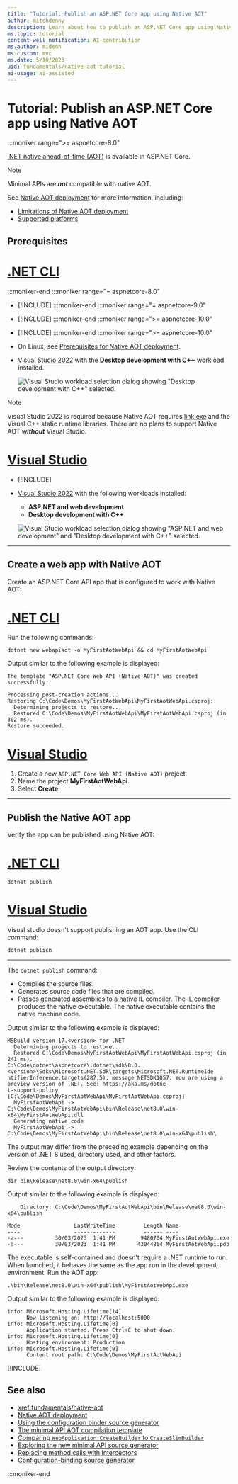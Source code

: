 ```yaml
---
title: "Tutorial: Publish an ASP.NET Core app using Native AOT"
author: mitchdenny
description: Learn about how to publish an ASP.NET Core app using Native AOT.
ms.topic: tutorial
content_well_notification: AI-contribution
ms.author: midenn
ms.custom: mvc
ms.date: 5/10/2023
uid: fundamentals/native-aot-tutorial
ai-usage: ai-assisted
---
```

# Tutorial: Publish an ASP.NET Core app using Native AOT

:::moniker range=">= aspnetcore-8.0"

<!-- UPDATE 9.0 Activate after release and INCLUDE is updated

[!INCLUDE[](~/includes/not-latest-version.md)]

-->

[.NET native ahead-of-time (AOT)](/dotnet/core/deploying/native-aot/) is available in ASP.NET Core.

> [!NOTE]
> Minimal APIs are ***not*** compatible with native AOT.

See [Native AOT deployment](/dotnet/core/deploying/native-aot/) for more information, including:

* [Limitations of Native AOT deployment](/dotnet/core/deploying/native-aot/)
* [Supported platforms](/dotnet/core/deploying/native-aot/)

## Prerequisites

# [.NET CLI](#tab/net-cli)
<!-- explicitly specify SDK version or we could just list
https://dotnet.microsoft.com//download and tell them to install the version they're targeting -->

:::moniker-end
:::moniker range="= aspnetcore-8.0"
* [!INCLUDE[](~/includes/8.0-SDK.md)]
:::moniker-end
:::moniker range="= aspnetcore-9.0"
* [!INCLUDE[](~/includes/9.0-SDK.md)]
:::moniker-end
:::moniker range=">= aspnetcore-10.0"
* [!INCLUDE[](~/includes/10.0-SDK.md)]
:::moniker-end
:::moniker range=">= aspnetcore-10.0"

* On Linux, see [Prerequisites for Native AOT deployment](/dotnet/core/deploying/native-aot/?tabs=net8plus#prerequisites-for-native-aot-deployment).
* [Visual Studio 2022](https://visualstudio.microsoft.com/downloads/) with the **Desktop development with C++** workload installed.

  ![Visual Studio workload selection dialog showing "Desktop development with C++" selected.](~/fundamentals/aot/_static/cpponly.png)

> [!NOTE]
> Visual Studio 2022 is required because Native AOT requires [link.exe](/cpp/build/reference/linker-options) and the Visual C++ static runtime libraries. There are no plans to support Native AOT ***without*** Visual Studio.

# [Visual Studio](#tab/visual-studio)

* [!INCLUDE[](~/includes/9.0-SDK.md)]

* [Visual Studio 2022](https://visualstudio.microsoft.com/downloads/) with the following workloads installed:
  * **ASP.NET and web development**
  * **Desktop development with C++**

  ![Visual Studio workload selection dialog showing "ASP.NET and web development" and "Desktop development with C++" selected.](~/fundamentals/aot/_static/ddcpp.png)

---

## Create a web app with Native AOT

Create an ASP.NET Core API app that is configured to work with Native AOT:

# [.NET CLI](#tab/net-cli) 

Run the following commands:

```dotnetcli
dotnet new webapiaot -o MyFirstAotWebApi && cd MyFirstAotWebApi
```

Output similar to the following example is displayed:

```output
The template "ASP.NET Core Web API (Native AOT)" was created successfully.

Processing post-creation actions...
Restoring C:\Code\Demos\MyFirstAotWebApi\MyFirstAotWebApi.csproj:
  Determining projects to restore...
  Restored C:\Code\Demos\MyFirstAotWebApi\MyFirstAotWebApi.csproj (in 302 ms).
Restore succeeded.
```

# [Visual Studio](#tab/visual-studio)

1. Create a new `ASP.NET Core Web API (Native AOT)` project.
1. Name the project **MyFirstAotWebApi**.
1. Select **Create**.

---

## Publish the Native AOT app

Verify the app can be published using Native AOT:

# [.NET CLI](#tab/net-cli) 

```dotnetcli
dotnet publish
```

# [Visual Studio](#tab/visual-studio)

Visual studio doesn't support publishing an AOT app. Use the CLI command:

```dotnetcli
dotnet publish
```

---

The `dotnet publish` command:

* Compiles the source files.
* Generates source code files that are compiled.
* Passes generated assemblies to a native IL compiler. The IL compiler produces the native executable. The native executable contains the native machine code.

Output similar to the following example is displayed:

```output
MSBuild version 17.<version> for .NET
  Determining projects to restore...
  Restored C:\Code\Demos\MyFirstAotWebApi\MyFirstAotWebApi.csproj (in 241 ms).
C:\Code\dotnet\aspnetcore\.dotnet\sdk\8.0.<version>\Sdks\Microsoft.NET.Sdk\targets\Microsoft.NET.RuntimeIde
ntifierInference.targets(287,5): message NETSDK1057: You are using a preview version of .NET. See: https://aka.ms/dotne
t-support-policy [C:\Code\Demos\MyFirstAotWebApi\MyFirstAotWebApi.csproj]
  MyFirstAotWebApi -> C:\Code\Demos\MyFirstAotWebApi\bin\Release\net8.0\win-x64\MyFirstAotWebApi.dll
  Generating native code
  MyFirstAotWebApi -> C:\Code\Demos\MyFirstAotWebApi\bin\Release\net8.0\win-x64\publish\
```

The output may differ from the preceding example depending on the version of .NET 8 used, directory used, and other factors.

Review the contents of the output directory:

```
dir bin\Release\net8.0\win-x64\publish
```

Output similar to the following example is displayed:

```Output
    Directory: C:\Code\Demos\MyFirstAotWebApi\bin\Release\net8.0\win-x64\publish

Mode                 LastWriteTime         Length Name
----                 -------------         ------ ----
-a---          30/03/2023  1:41 PM        9480704 MyFirstAotWebApi.exe
-a---          30/03/2023  1:41 PM       43044864 MyFirstAotWebApi.pdb
```

The executable is self-contained and doesn't require a .NET runtime to run. When launched, it behaves the same as the app run in the development environment. Run the AOT app:

```
.\bin\Release\net8.0\win-x64\publish\MyFirstAotWebApi.exe
```

Output similar to the following example is displayed:

```output
info: Microsoft.Hosting.Lifetime[14]
      Now listening on: http://localhost:5000
info: Microsoft.Hosting.Lifetime[0]
      Application started. Press Ctrl+C to shut down.
info: Microsoft.Hosting.Lifetime[0]
      Hosting environment: Production
info: Microsoft.Hosting.Lifetime[0]
      Content root path: C:\Code\Demos\MyFirstAotWebApi
```

[!INCLUDE[](~/fundamentals/aot/includes/aot_lib.md)]

## See also

* <xref:fundamentals/native-aot>
* [Native AOT deployment](/dotnet/core/deploying/native-aot/)
* [Using the configuration binder source generator](https://andrewlock.net/exploring-the-dotnet-8-preview-using-the-new-configuration-binder-source-generator/)
* [The minimal API AOT compilation template](https://andrewlock.net/exploring-the-dotnet-8-preview-the-minimal-api-aot-template/)
* [Comparing `WebApplication.CreateBuilder` to `CreateSlimBuilder`](https://andrewlock.net/exploring-the-dotnet-8-preview-comparing-createbuilder-to-the-new-createslimbuilder-method/)
* [Exploring the new minimal API source generator](https://andrewlock.net/exploring-the-dotnet-8-preview-exploring-the-new-minimal-api-source-generator/)
* [Replacing method calls with Interceptors](https://andrewlock.net/exploring-the-dotnet-8-preview-changing-method-calls-with-interceptors/)
* [Configuration-binding source generator](/dotnet/core/whats-new/dotnet-8#configuration-binding-source-generator)

:::moniker-end

